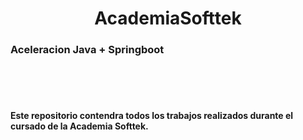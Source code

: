 
<div align="center">
<h1>AcademiaSofttek</h1> 
  
</div>
<h3>Aceleracion Java + Springboot </h3>
<br>
<br>
<br>
<div class="textos">
<h4>Este repositorio contendra todos los trabajos realizados durante el cursado de la Academia Softtek.</h4>
</div>
